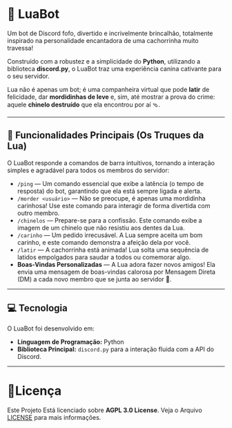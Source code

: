 
# 🐶 LuaBot

Um bot de Discord fofo, divertido e incrivelmente brincalhão, totalmente inspirado na personalidade encantadora de uma cachorrinha muito travessa!

Construído com a robustez e a simplicidade do **Python**, utilizando a biblioteca **discord.py**, o LuaBot traz uma experiência canina cativante para o seu servidor.

Lua não é apenas um bot; é uma companheira virtual que pode **latir** de felicidade, dar **mordidinhas de leve** e, sim, até mostrar a prova do crime: aquele **chinelo destruído** que ela encontrou por aí 🩴.

---

## 🚀 Funcionalidades Principais (Os Truques da Lua)

O LuaBot responde a comandos de barra intuitivos, tornando a interação simples e agradável para todos os membros do servidor:

-   `/ping` — Um comando essencial que exibe a latência (o tempo de resposta) do bot, garantindo que ela está sempre ligada e alerta.
-   `/morder <usuário>` — Não se preocupe, é apenas uma mordidinha carinhosa! Use este comando para interagir de forma divertida com outro membro.
-   `/chinelos` — Prepare-se para a confissão. Este comando exibe a imagem de um chinelo que não resistiu aos dentes da Lua.
-   `/carinho` — Um pedido irrecusável. A Lua sempre aceita um bom carinho, e este comando demonstra a afeição dela por você.
-   `/latir` — A cachorrinha está animada! Lua solta uma sequência de latidos empolgados para saudar a todos ou comemorar algo.
-   **Boas-Vindas Personalizadas** — A Lua adora fazer novos amigos! Ela envia uma mensagem de boas-vindas calorosa por Mensagem Direta (DM) a cada novo membro que se junta ao servidor 🐾.

---

## 💻 Tecnologia

O LuaBot foi desenvolvido em:
-   **Linguagem de Programação:** Python
-   **Biblioteca Principal:** `discord.py` para a interação fluida com a API do Discord.

---
# 📌Licença
Este Projeto Está licenciado sobre **AGPL 3.0 License**. Veja o Arquivo [LICENSE](LICENSE) para mais informações.
